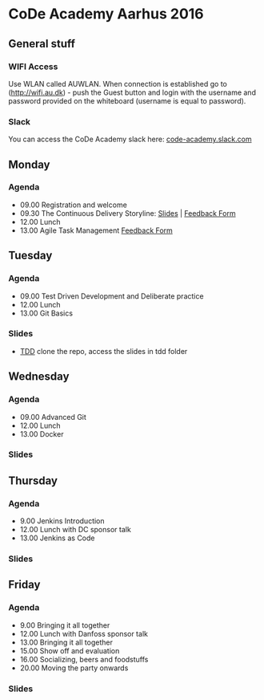 # CoDe Academy Aarhus 2016
## General stuff

### WIFI Access
Use WLAN called AUWLAN. When connection is established go to (http://wifi.au.dk) - push the Guest button and login with the username and password provided on the whiteboard (username is equal to password).

### Slack
You can access the CoDe Academy slack here: [code-academy.slack.com](http://code-academy.slack.com)

## Monday
### Agenda
* 09.00 Registration and welcome
* 09.30 The Continuous Delivery Storyline: [Slides](https://drive.google.com/file/d/0B4Dj4Xgq55kURTF2UzZlQVBUb1E/view?usp=sharing) | [Feedback Form](https://goo.gl/forms/aZjYWU6mVxb6VjdB2)
* 12.00 Lunch
* 13.00 Agile Task Management [Feedback Form](https://goo.gl/forms/4GmtXlrzuSUtssP23)


## Tuesday
### Agenda
* 09.00 Test Driven Development and Deliberate practice
* 12.00 Lunch
* 13.00 Git Basics

### Slides
* [TDD](https://github.com/Praqma/reveals) clone the repo, access the slides in tdd folder

## Wednesday
### Agenda
* 09.00 Advanced Git
* 12.00 Lunch
* 13.00 Docker

### Slides

## Thursday
### Agenda
* 9.00 Jenkins Introduction
* 12.00 Lunch with DC sponsor talk
* 13.00 Jenkins as Code

### Slides

## Friday
### Agenda
* 9.00 Bringing it all together
* 12.00 Lunch with Danfoss sponsor talk
* 13.00 Bringing it all together
* 15.00 Show off and evaluation
* 16.00 Socializing, beers and foodstuffs
* 20.00 Moving the party onwards

### Slides
